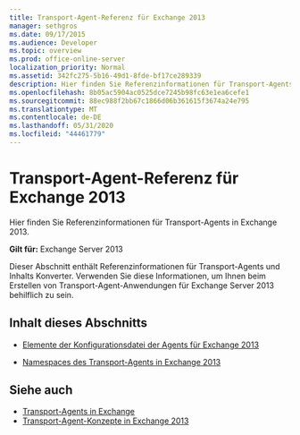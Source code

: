```yaml
---
title: Transport-Agent-Referenz für Exchange 2013
manager: sethgros
ms.date: 09/17/2015
ms.audience: Developer
ms.topic: overview
ms.prod: office-online-server
localization_priority: Normal
ms.assetid: 342fc275-5b16-49d1-8fde-bf17ce289339
description: Hier finden Sie Referenzinformationen für Transport-Agents in Exchange 2013.
ms.openlocfilehash: 8b05ac5904ac0525dce7245b98fc63e1ea6cefe1
ms.sourcegitcommit: 88ec988f2bb67c1866d06b361615f3674a24e795
ms.translationtype: MT
ms.contentlocale: de-DE
ms.lasthandoff: 05/31/2020
ms.locfileid: "44461779"
---
```

# <a name="transport-agent-reference-for-exchange-2013"></a>Transport-Agent-Referenz für Exchange 2013

Hier finden Sie Referenzinformationen für Transport-Agents in Exchange 2013.
  
**Gilt für:** Exchange Server 2013 
  
Dieser Abschnitt enthält Referenzinformationen für Transport-Agents und Inhalts Konverter. Verwenden Sie diese Informationen, um Ihnen beim Erstellen von Transport-Agent-Anwendungen für Exchange Server 2013 behilflich zu sein.
  
## <a name="in-this-section"></a>Inhalt dieses Abschnitts

- [Elemente der Konfigurationsdatei der Agents für Exchange 2013](agents-configuration-file-elements-for-exchange-2013.md)
    
- [Namespaces des Transport-Agents in Exchange 2013](transport-agent-namespaces-in-exchange-2013.md)
    
## <a name="see-also"></a>Siehe auch

- [Transport-Agents in Exchange](transport-agents-in-exchange-2013.md)
- [Transport-Agent-Konzepte in Exchange 2013](transport-agent-concepts-in-exchange-2013.md)

